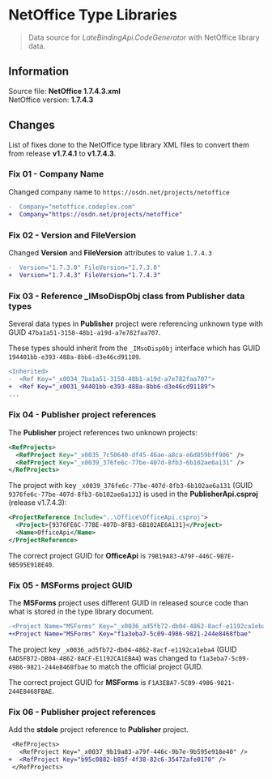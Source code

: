 # NetOffice Type Libraries

> Data source for _LateBindingApi.CodeGenerator_ with NetOffice library data.


## Information

Source file: **NetOffice 1.7.4.3.xml**  
NetOffice version: **1.7.4.3**


## Changes

List of fixes done to the NetOffice type library XML files to convert them from
release **v1.7.4.1** to **v1.7.4.3**.

### Fix 01 - Company Name

Changed company name to `https://osdn.net/projects/netoffice`

```diff
-  Company="netoffice.codeplex.com"
+  Company="https://osdn.net/projects/netoffice"
```

### Fix 02 - Version and FileVersion

Changed **Version** and **FileVersion** attributes to value `1.7.4.3`

```diff
-  Version="1.7.3.0" FileVersion="1.7.3.0"
+  Version="1.7.4.3" FileVersion="1.7.4.3"
```

### Fix 03 - Reference _IMsoDispObj class from Publisher data types

Several data types in **Publisher** project were referencing unknown type with
GUID `47ba1a51-3158-48b1-a19d-a7e782faa707`.

These types should inherit from the `_IMsoDispObj` interface which has GUID
`194401bb-e393-488a-8bb6-d3e46cd91189`.

```diff
<Inherited>
-  <Ref Key="_x0034_7ba1a51-3158-48b1-a19d-a7e782faa707">
+  <Ref Key="_x0031_94401bb-e393-488a-8bb6-d3e46cd91189">
...
```

### Fix 04 - Publisher project references

The **Publisher** project references two unknown projects:

```xml
<RefProjects>
  <RefProject Key="_x0035_7c50640-df45-46ae-a8ca-e6d859bff906" />
  <RefProject Key="_x0039_376fe6c-77be-407d-8fb3-6b102ae6a131" />
</RefProjects>
```

The project with key `_x0039_376fe6c-77be-407d-8fb3-6b102ae6a131` (GUID `9376fe6c-77be-407d-8fb3-6b102ae6a131`)
is used in the **PublisherApi.csproj** (release v1.7.4.3):

```xml
<ProjectReference Include="..\Office\OfficeApi.csproj">
  <Project>{9376FE6C-77BE-407D-8FB3-6B102AE6A131}</Project>
  <Name>OfficeApi</Name>
</ProjectReference>
```

The correct project GUID for **OfficeApi** is `79B19A83-A79F-446C-9B7E-9B595E918E40`.

### Fix 05 - MSForms project GUID

The **MSForms** project uses different GUID in released source code than what is stored
in the type library document.

```diff
-<Project Name="MSForms" Key="_x0036_ad5fb72-db04-4862-8acf-e1192ca1eba4"
+<Project Name="MSForms" Key="f1a3eba7-5c09-4986-9821-244e8468fbae"
```

The project key `_x0036_ad5fb72-db04-4862-8acf-e1192ca1eba4` (GUID `6AD5FB72-DB04-4862-8ACF-E1192CA1EBA4`)
was changed to `f1a3eba7-5c09-4986-9821-244e8468fbae` to match the official project GUID.

The correct project GUID for **MSForms** is `F1A3EBA7-5C09-4986-9821-244E8468FBAE`.

### Fix 06 - Publisher project references

Add the **stdole** project reference to **Publisher** project.

```diff
 <RefProjects>
   <RefProject Key="_x0037_9b19a83-a79f-446c-9b7e-9b595e918e40" />
+  <RefProject Key="b95c0882-b85f-4f38-82c6-35472afe0170" />
 </RefProjects>
```
